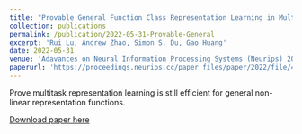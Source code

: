```yaml
---
title: "Provable General Function Class Representation Learning in Multitask Bandits and MDPs"
collection: publications
permalink: /publication/2022-05-31-Provable-General
excerpt: 'Rui Lu, Andrew Zhao, Simon S. Du, Gao Huang'
date: 2022-05-31
venue: 'Adavances on Neural Information Processing Systems (Neurips) 2022'
paperurl: 'https://proceedings.neurips.cc/paper_files/paper/2022/file/4b121e627d3c5683f312ad168988f3f0-Paper-Conference.pdf'
---
```

Prove multitask representation learning is still efficient for general non-linear representation functions.

[Download paper here](https://proceedings.neurips.cc/paper_files/paper/2022/file/4b121e627d3c5683f312ad168988f3f0-Paper-Conference.pdf)
